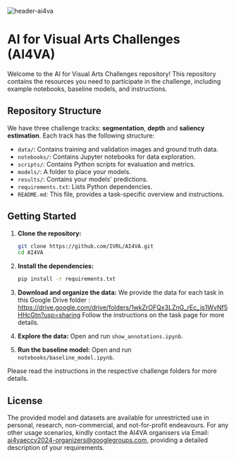 
![header-ai4va](https://github.com/IVRL/AI4VA/assets/16324609/8fffabcf-72a0-4d08-9328-69798105a027)


# AI for Visual Arts Challenges (AI4VA)

Welcome to the AI for Visual Arts Challenges repository! This repository contains the resources you need to participate in the challenge, including example notebooks, baseline models, and instructions.

## Repository Structure

We have three challenge tracks: **segmentation**, **depth** and **saliency estimation**. Each track has the following structure:

- `data/`: Contains training and validation images and ground truth data.
- `notebooks/`: Contains Jupyter notebooks for data exploration.
- `scripts/`: Contains Python scripts for evaluation and metrics.
- `models/`: A folder to place your models.
- `results/`: Contains your models' predictions.
- `requirements.txt`: Lists Python dependencies.
- `README.md`: This file, provides a task-specific overview and instructions.

## Getting Started

1. **Clone the repository:**
    ```bash
    git clone https://github.com/IVRL/AI4VA.git
    cd AI4VA
    ```

2. **Install the dependencies:**
    ```bash
    pip install -r requirements.txt
    ```

3. **Download and organize the data:**
   We provide the data for each task in this Google Drive folder :  https://drive.google.com/drive/folders/1wkZrOFQx3LZnG_rEc_js1WvNf5HHcGtn?usp=sharing
   Follow the instructions on the task page for more details.
5. **Explore the data:**
    Open and run `show_annotations.ipynb`.

6. **Run the baseline model:**
    Open and run `notebooks/baseline_model.ipynb`.

Please read the instructions in the respective challenge folders for more details.

## License

The provided model and datasets are available for unrestricted use in personal, research, non-commercial, and not-for-profit endeavours. For any other usage scenarios, kindly contact the AI4VA organisers via Email: ai4vaeccv2024-organizers@googlegroups.com, providing a detailed description of your requirements. 
